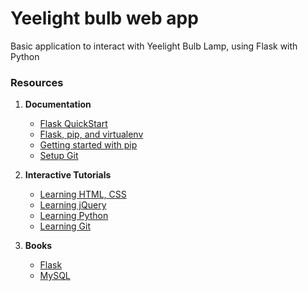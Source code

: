 # Yeelight bulb web app
Basic application to interact with Yeelight Bulb Lamp, using Flask with Python

### Resources
1. **Documentation**
    - [Flask QuickStart](http://flask.pocoo.org/docs/0.10/quickstart/#a-minimal-application)
    - [Flask, pip, and virtualenv](http://flask.pocoo.org/docs/0.10/installation/)
    - [Getting started with pip](http://pip.readthedocs.org/en/latest/user_guide.html)
    - [Setup Git](https://help.github.com/articles/set-up-git)

2. **Interactive Tutorials**
    - [Learning HTML, CSS](http://www.codecademy.com/tracks/web)
    - [Learning jQuery](http://www.codecademy.com/tracks/jquery)
    - [Learning Python](http://www.codecademy.com/tracks/python)
    - [Learning Git](https://try.github.io/levels/1/challenges/1)

3. **Books**
    - [Flask](http://www.amazon.com/Flask-Web-Development-Developing-Applications/dp/1449372627/ref=sr_1_1?s=books&ie=UTF8&qid=1411598577&sr=1-1&keywords=flask)
    - [MySQL](http://www.amazon.com/MySQL-Crash-Course-Ben-Forta/dp/0672327120/ref=sr_1_5?s=books&ie=UTF8&qid=1411598459&sr=1-5&keywords=mysql)
